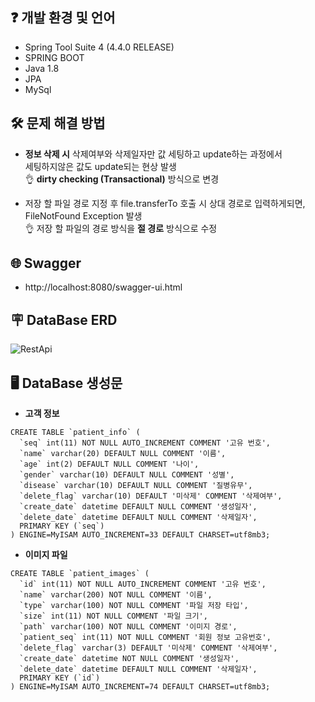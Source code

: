 ## ❓ 개발 환경 및 언어 
- Spring Tool Suite 4 (4.4.0 RELEASE)
- SPRING BOOT
- Java 1.8
- JPA
- MySql


## 🛠 문제 해결 방법
- **정보 삭제 시** 삭제여부와 삭제일자만 값 세팅하고 update하는 과정에서 <br/>세팅하지않은 값도 update되는
현상 발생<br/>
👌 **dirty checking (Transactional)** 방식으로 변경


- 저장 할 파일 경로 지정 후 file.transferTo 호출 시 상대 경로로 입력하게되면, FileNotFound Exception 발생<br/>
👌 저장 할 파일의 경로 방식을 **절 경로** 방식으로 수정


## 🌐 Swagger  
- http://localhost:8080/swagger-ui.html

## 🪧 DataBase ERD

![RestApi](https://github.com/HyunDove/restApi/assets/139856413/0c3edff2-4628-4ebd-aa47-0706c4b1ff62) 
   
##  🖥️ DataBase 생성문
- **고객 정보**
```
CREATE TABLE `patient_info` (
  `seq` int(11) NOT NULL AUTO_INCREMENT COMMENT '고유 번호',
  `name` varchar(20) DEFAULT NULL COMMENT '이름',
  `age` int(2) DEFAULT NULL COMMENT '나이',
  `gender` varchar(10) DEFAULT NULL COMMENT '성별',
  `disease` varchar(10) DEFAULT NULL COMMENT '질병유무',
  `delete_flag` varchar(10) DEFAULT '미삭제' COMMENT '삭제여부',
  `create_date` datetime DEFAULT NULL COMMENT '생성일자',
  `delete_date` datetime DEFAULT NULL COMMENT '삭제일자',
  PRIMARY KEY (`seq`)
) ENGINE=MyISAM AUTO_INCREMENT=33 DEFAULT CHARSET=utf8mb3;
```
- **이미지 파일**
```
CREATE TABLE `patient_images` (
  `id` int(11) NOT NULL AUTO_INCREMENT COMMENT '고유 번호',
  `name` varchar(200) NOT NULL COMMENT '이름',
  `type` varchar(100) NOT NULL COMMENT '파일 저장 타입',
  `size` int(11) NOT NULL COMMENT '파일 크기',
  `path` varchar(100) NOT NULL COMMENT '이미지 경로',
  `patient_seq` int(11) NOT NULL COMMENT '회원 정보 고유번호',
  `delete_flag` varchar(3) DEFAULT '미삭제' COMMENT '삭제여부',
  `create_date` datetime NOT NULL COMMENT '생성일자',
  `delete_date` datetime DEFAULT NULL COMMENT '삭제일자',
  PRIMARY KEY (`id`)
) ENGINE=MyISAM AUTO_INCREMENT=74 DEFAULT CHARSET=utf8mb3;
```
